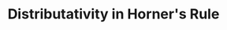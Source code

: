 ---
title: Distributativity in Horner's Rule
url: http://patternsinfp.wordpress.com/2011/05/17/distributivity-in-horners-rule/
authors:
- Jeremy Gibbons
type: article
tags:
- algorithms
- maximum segment sum
doHaskell-type: blog post
dohaskell-year: 2011
---